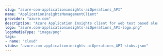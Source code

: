 ```yaml
---
slug: "azure-com-applicationinsights-aiOperations_API"
name: "ApplicationInsightsManagementClient"
provider: "azure.com"
description: "Azure Application Insights client for web test based alerting."
logo: "azure.com-applicationinsights-aiOperations_API-logo.png"
logoMediaType: "image/png"
tags:
- name: "cloud"
stubs: "azure.com-applicationinsights-aiOperations_API-stubs.json"
---
```


